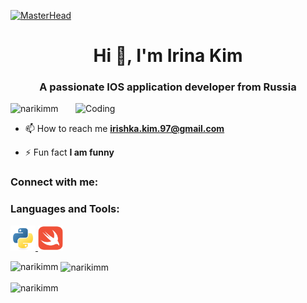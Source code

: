 [![MasterHead](https://i.pinimg.com/1200x/49/fe/3f/49fe3fd09fa5e5e92d6b9e9e0431b6d5.jpg)](https://narikimm.io)
<h1 align="center">Hi 👋, I'm Irina Kim</h1>
<h3 align="center">A passionate IOS application developer from Russia</h3>
<img align="right" alt="Coding" width="400" src="https://img.freepik.com/free-vector/tired-overworked-secretary-accountant-working-laptop-near-pile-folders-throwing-papers-vector-illustration-stress-work-workaholic-busy-office-employee-concept_74855-13264.jpg?w=2000">

<p align="left"> <img src="https://komarev.com/ghpvc/?username=narikimm&label=Profile%20views&color=0e75b6&style=flat" alt="narikimm" /> </p>

- 📫 How to reach me **irishka.kim.97@gmail.com**

- ⚡ Fun fact **I am funny**

<h3 align="left">Connect with me:</h3>
<p align="left">
</p>

<h3 align="left">Languages and Tools:</h3>
<p align="left"> <a href="https://www.python.org" target="_blank" rel="noreferrer"> <img src="https://raw.githubusercontent.com/devicons/devicon/master/icons/python/python-original.svg" alt="python" width="40" height="40"/> </a> <a href="https://developer.apple.com/swift/" target="_blank" rel="noreferrer"> <img src="https://raw.githubusercontent.com/devicons/devicon/master/icons/swift/swift-original.svg" alt="swift" width="40" height="40"/> </a> </p>

<p><img align="left" src="https://github-readme-stats.vercel.app/api/top-langs?username=narikimm&show_icons=true&locale=en&layout=compact" alt="narikimm" /></p>

<p>&nbsp;<img align="center" src="https://github-readme-stats.vercel.app/api?username=narikimm&show_icons=true&locale=en" alt="narikimm" /></p>

<p><img align="center" src="https://github-readme-streak-stats.herokuapp.com/?user=narikimm&" alt="narikimm" /></p>
